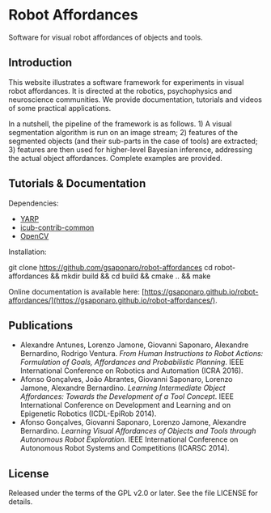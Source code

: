 # Robot Affordances

Software for visual robot affordances of objects and tools.

## Introduction

This website illustrates a software framework for experiments in visual robot affordances. It is directed at the robotics, psychophysics and neuroscience communities. We provide documentation, tutorials and videos of some practical applications.

In a nutshell, the pipeline of the framework is as follows. 1) A visual segmentation algorithm is run on an image stream; 2) features of the segmented objects (and their sub-parts in the case of tools) are extracted; 3) features are then used for higher-level Bayesian inference, addressing the actual object affordances. Complete examples are provided.

## Tutorials & Documentation

Dependencies:

- [YARP](https://github.com/robotology/yarp)
- [icub-contrib-common](https://github.com/robotology/icub-contrib-common)
- [OpenCV](http://opencv.org/downloads.html)

Installation:

  git clone https://github.com/gsaponaro/robot-affordances
  cd robot-affordances && mkdir build && cd build && cmake .. && make

Online documentation is available here: [https://gsaponaro.github.io/robot-affordances/](https://gsaponaro.github.io/robot-affordances/).

## Publications

* Alexandre Antunes, Lorenzo Jamone, Giovanni Saponaro, Alexandre Bernardino, Rodrigo Ventura. *From Human Instructions to Robot Actions: Formulation of Goals, Affordances and Probabilistic Planning*. IEEE International Conference on Robotics and Automation (ICRA 2016).
* Afonso Gonçalves, João Abrantes, Giovanni Saponaro, Lorenzo Jamone, Alexandre Bernardino. *Learning Intermediate Object Affordances: Towards the Development of a Tool Concept*. IEEE International Conference on Development and Learning and on Epigenetic Robotics (ICDL-EpiRob 2014).
* Afonso Gonçalves, Giovanni Saponaro, Lorenzo Jamone, Alexandre Bernardino. *Learning Visual Affordances of Objects and Tools through Autonomous Robot Exploration*. IEEE International Conference on Autonomous Robot Systems and Competitions (ICARSC 2014).

## License

Released under the terms of the GPL v2.0 or later. See the file LICENSE for details.
